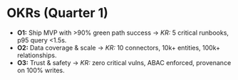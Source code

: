 # OKRs (Quarter 1)
- **O1:** Ship MVP with >90% green path success → *KR:* 5 critical runbooks, p95 query <1.5s.
- **O2:** Data coverage & scale → *KR:* 10 connectors, 10k+ entities, 100k+ relationships.
- **O3:** Trust & safety → *KR:* zero critical vulns, ABAC enforced, provenance on 100% writes.